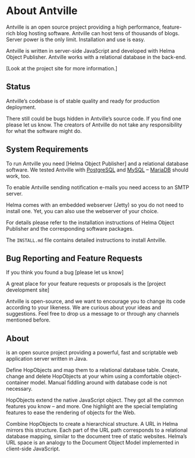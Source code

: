 # About Antville

Antville is an open source project providing a high performance, feature-rich blog hosting software. Antville can host tens of thousands of blogs. Server power is the only limit. Installation and use is easy.

Antville is written in server-side JavaScript and developed with Helma Object Publisher. Antville works with a relational database in the back-end.

[Look at the project site for more information.]

## Status

Antville’s codebase is of stable quality and ready for production deployment. 

There still could be bugs hidden in Antville’s source code. If you find one please let us know. The creators of Antville do not take any responsibility for what the software might do.

## System Requirements

To run Antville you need [Helma Object Publisher] and a relational database software. We tested Antville with [PostgreSQL](https://postgresql.org) and [MySQL](https://mysql.com) – [MariaDB](https://mariadb.com) should work, too.

To enable Antville sending notification e-mails you need access to an SMTP server.

Helma comes with an embedded webserver (Jetty) so you do not need to install one. Yet, you can also use the webserver of your choice.

For details please refer to the installation instructions of Helma Object Publisher and the corresponding software packages.

The `INSTALL.md` file contains detailed instructions to install Antville.



## Bug Reporting and Feature Requests

If you think you found a bug [please let us know]

A great place for your feature requests or proposals is the [project development site]

Antville is open-source, and we want to encourage you to change its code according to your likeness. We are curious about your ideas and suggestions. Feel free to drop us a message to or through any channels mentioned before.

## About 

 is an open source project providing a powerful, fast and scriptable web application server written in Java. 

Define HopObjects and map them to a relational database table. Create, change and delete HopObjects at your whim using a comfortable object-container model. Manual fiddling around with database code is not necessary.

HopObjects extend the native JavaScript object. They got all the common features you know – and more. One highlight are the special templating features to ease the rendering of objects for the Web.

Combine HopObjects to create a hierarchical structure. A URL in Helma mirrors this structure. Each part of the URL path corresponds to a relational database mapping, similar to the document tree of static websites. Helma’s URL space is an analogy to the Document Object Model implemented in client-side JavaScript.

<!---
MohammedLuqman01/MohammedLuqman01 is a ✨ special ✨ repository because its `README.md` (this file) appears on your GitHub profile.
You can click the Preview link to take a look at your changes.
--->

